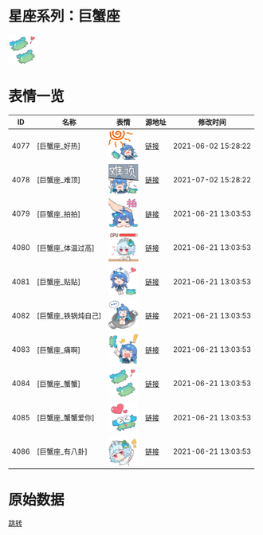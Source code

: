 # 星座系列：巨蟹座

<img src="./cover.png" height="60" alt="cover" />

# 表情一览

|ID|名称|表情|源地址|修改时间|
|----|----|----|----|----|
|4077|[巨蟹座_好热]|<img src="./pic/004077_%5B巨蟹座_好热%5D.png" height="60" alt="好热"/>|[链接](http://i0.hdslb.com/bfs/emote/a1be75050b97206acba9604de66fa7d324b1ed2f.png)|2021-06-02 15:28:22|
|4078|[巨蟹座_难顶]|<img src="./pic/004078_%5B巨蟹座_难顶%5D.png" height="60" alt="难顶"/>|[链接](http://i0.hdslb.com/bfs/emote/529ed4dd3fe0b9a48803804e16e56a3ac5a4738b.png)|2021-07-02 15:28:22|
|4079|[巨蟹座_拍拍]|<img src="./pic/004079_%5B巨蟹座_拍拍%5D.png" height="60" alt="拍拍"/>|[链接](http://i0.hdslb.com/bfs/emote/aa1e060aeb53acdf17bfd1be8e01bdf704aa9cd4.png)|2021-06-21 13:03:53|
|4080|[巨蟹座_体温过高]|<img src="./pic/004080_%5B巨蟹座_体温过高%5D.png" height="60" alt="体温过高"/>|[链接](http://i0.hdslb.com/bfs/emote/fd88fff547caee199f8ba25b2528799324967650.png)|2021-06-21 13:03:53|
|4081|[巨蟹座_贴贴]|<img src="./pic/004081_%5B巨蟹座_贴贴%5D.png" height="60" alt="贴贴"/>|[链接](http://i0.hdslb.com/bfs/emote/1a86086c49ce9eb628ba734cf1847c118af9bf88.png)|2021-06-21 13:03:53|
|4082|[巨蟹座_铁锅炖自己]|<img src="./pic/004082_%5B巨蟹座_铁锅炖自己%5D.png" height="60" alt="铁锅炖自己"/>|[链接](http://i0.hdslb.com/bfs/emote/8a36bb55de6d086cc3448260cb044be7e24ed68c.png)|2021-06-21 13:03:53|
|4083|[巨蟹座_痛啊]|<img src="./pic/004083_%5B巨蟹座_痛啊%5D.png" height="60" alt="痛啊"/>|[链接](http://i0.hdslb.com/bfs/emote/e7c082d0c80a5561d38b860f61aec796501ad836.png)|2021-06-21 13:03:53|
|4084|[巨蟹座_蟹蟹]|<img src="./pic/004084_%5B巨蟹座_蟹蟹%5D.png" height="60" alt="蟹蟹"/>|[链接](http://i0.hdslb.com/bfs/emote/87b9dc519823a3ebdad5796b7f7df4f6b86cfcc6.png)|2021-06-21 13:03:53|
|4085|[巨蟹座_蟹蟹爱你]|<img src="./pic/004085_%5B巨蟹座_蟹蟹爱你%5D.png" height="60" alt="蟹蟹爱你"/>|[链接](http://i0.hdslb.com/bfs/emote/33510abd50189b4bc7780505584d85cff1a69bfc.png)|2021-06-21 13:03:53|
|4086|[巨蟹座_有八卦]|<img src="./pic/004086_%5B巨蟹座_有八卦%5D.png" height="60" alt="有八卦"/>|[链接](http://i0.hdslb.com/bfs/emote/d1e86a455926e722ad92f0b836cd7881def2d5ea.png)|2021-06-21 13:03:53|

# 原始数据

[跳转](./raw.json)

